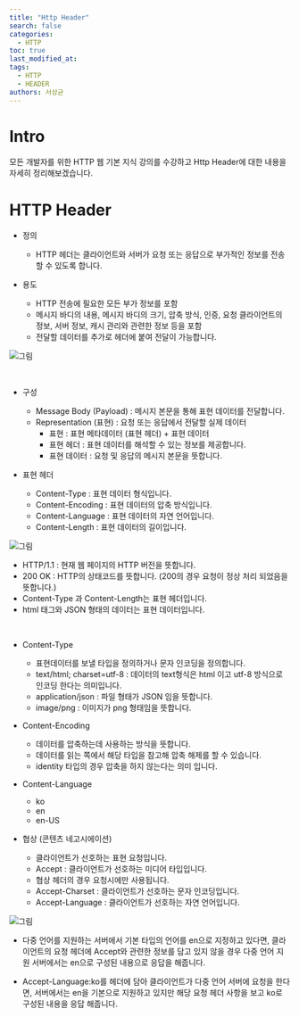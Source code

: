 ```yaml
---
title: "Http Header"
search: false
categories:
  - HTTP
toc: true
last_modified_at:
tags:
  - HTTP
  - HEADER
authors: 서상균
---
```


# Intro
모든 개발자를 위한 HTTP 웹 기본 지식 강의를 수강하고 Http Header에 대한 내용을 자세히 정리해보겠습니다.

# HTTP Header
- 정의
    - HTTP 헤더는 클라이언트와 서버가 요청 또는 응답으로 부가적인 정보를 전송할 수 있도록 합니다.
  
- 용도
    - HTTP 전송에 필요한 모든 부가 정보를 포함
    - 메시지 바디의 내용, 메시지 바디의 크기, 압축 방식, 인증, 요청 클라이언트의 정보, 서버 정보, 캐시 관리와 관련한 정보 등을 포함
    - 전달할 데이터를 추가로 헤더에 붙여 전달이 가능합니다.

![그림](https://velog.velcdn.com/images/msung99/post/09663656-54a5-4138-9ffc-43ac28a694b5/image.png)

<br>

- 구성
    - Message Body (Payload) : 메시지 본문을 통해 표현 데이터를 전달합니다.
    - Representation (표현) : 요청 또는 응답에서 전달할 실제 데이터
      - 표현 : 표현 메타데이터 (표현 헤더) + 표현 데이터
      - 표현 헤더 : 표현 데이터를 해석할 수 있는 정보를 제공합니다.
      - 표현 데이터 : 요청 및 응답의 메시지 본문을 뜻합니다. 

- 표현 헤더
    - Content-Type : 표현 데이터 형식입니다.
    - Content-Encoding : 표현 데이터의 압축 방식입니다.
    - Content-Language : 표현 데이터의 자연 언어입니다.
    - Content-Length : 표현 데이터의 길이입니다.

![그림](https://img1.daumcdn.net/thumb/R1280x0/?scode=mtistory2&fname=https%3A%2F%2Fblog.kakaocdn.net%2Fdn%2FFVq1L%2Fbtrvvbd0Q08%2FBMm9ge8uabDiTq5iAwD7Z0%2Fimg.png)

  - HTTP/1.1 : 현재 웹 페이지의 HTTP 버전을 뜻합니다.
  - 200 OK : HTTP의 상태코드를 뜻합니다. (200의 경우 요청이 정상 처리 되었음을 뜻합니다.)
  - Content-Type 과 Content-Length는 표현 헤더입니다.
  - html 태그와 JSON 형태의 데이터는 표현 데이터입니다.

<br>

- Content-Type
    - 표현데이터를 보낼 타입을 정의하거나 문자 인코딩을 정의합니다.
    - text/html; charset=utf-8 : 데이터의 text형식은 html 이고 utf-8 방식으로 인코딩 한다는 의미입니다.
    - application/json : 파일 형태가 JSON 임을 뜻합니다.
    - image/png : 이미지가 png 형태임을 뜻합니다.

- Content-Encoding
    - 데이터를 압축하는데 사용하는 방식을 뜻합니다.
    - 데이터를 읽는 쪽에서 해당 타입을 참고해 압축 해제를 할 수 있습니다.
    - identity 타입의 경우 압축을 하지 않는다는 의미 입니다.

- Content-Language
    - ko
    - en
    - en-US


- 협상 (콘텐츠 네고시에이션)
    - 클라이언트가 선호하는 표현 요청입니다.
    - Accept : 클라이언트가 선호하는 미디어 타입입니다.
    - 협상 헤더의 경우 요청시에만 사용됩니다.
    - Accept-Charset : 클라이언트가 선호하는 문자 인코딩입니다.
    - Accept-Language : 클라이언트가 선호하는 자연 언어입니다.

![그림](https://velog.velcdn.com/images%2Fleemember%2Fpost%2F5410d7b0-970e-4f37-b301-976c06e8df3e%2Fzvzv.JPG)

  - 다중 언어를 지원하는 서버에서 기본 타입의 언어를 en으로 지정하고 있다면, 클라이언트의 요청 헤더에 Accept와 관련한 정보를 담고 있지 않을 경우 다중 언어 지원 서버에서는 en으로 구성된 내용으로 응답을 해줍니다.

  - Accept-Language:ko를 헤더에 담아 클라이언트가 다중 언어 서버에 요청을 한다면, 서버에서는 en을 기본으로 지원하고 있지만 해당 요청 헤더 사항을 보고 ko로 구성된 내용을 응답 해줍니다.
    
<br>


